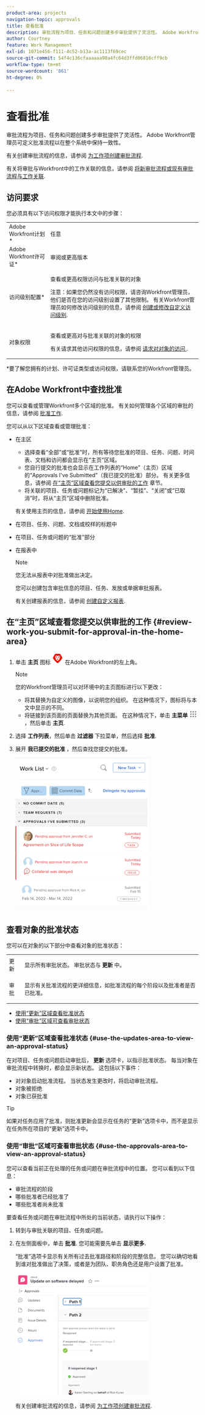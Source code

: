 ```yaml
---
product-area: projects
navigation-topic: approvals
title: 查看批准
description: 审批流程为项目、任务和问题创建多步审批提供了灵活性。 Adobe Workfront管理员可定义批准流程以在整个系统中保持一致性。
author: Courtney
feature: Work Management
exl-id: 1071e456-f111-4c52-b13a-ac1113f69cec
source-git-commit: 54f4c136cfaaaaaa90a4fc64d3ffd06816cff9cb
workflow-type: tm+mt
source-wordcount: '861'
ht-degree: 0%

---
```


# 查看批准

审批流程为项目、任务和问题创建多步审批提供了灵活性。 Adobe Workfront管理员可定义批准流程以在整个系统中保持一致性。

有关创建审批流程的信息，请参阅 [为工作项创建审批流程](../../administration-and-setup/customize-workfront/configure-approval-milestone-processes/create-approval-processes.md).

有关将审批与Workfront中的工作关联的信息，请参阅 [将新审批流程或现有审批流程与工作关联](../../review-and-approve-work/manage-approvals/associate-approval-with-work.md).

## 访问要求

您必须具有以下访问权限才能执行本文中的步骤：

<table style="table-layout:auto"> 
 <col> 
 <col> 
 <tbody> 
  <tr> 
   <td role="rowheader">Adobe Workfront计划*</td> 
   <td> <p>任意</p> </td> 
  </tr> 
  <tr> 
   <td role="rowheader">Adobe Workfront许可证*</td> 
   <td> <p>审阅或更高版本</p> </td> 
  </tr> 
  <tr> 
   <td role="rowheader">访问级别配置*</td> 
   <td> <p>查看或更高权限访问与批准关联的对象</p> <p>注意：如果您仍然没有访问权限，请咨询Workfront管理员，他们是否在您的访问级别设置了其他限制。 有关Workfront管理员如何修改访问级别的信息，请参阅 <a href="../../administration-and-setup/add-users/configure-and-grant-access/create-modify-access-levels.md" class="MCXref xref">创建或修改自定义访问级别</a>.</p> </td> 
  </tr> 
  <tr> 
   <td role="rowheader">对象权限</td> 
   <td> <p>查看或更高对与批准关联的对象的权限</p> <p>有关请求其他访问权限的信息，请参阅 <a href="../../workfront-basics/grant-and-request-access-to-objects/request-access.md" class="MCXref xref">请求对对象的访问 </a>.</p> </td> 
  </tr> 
 </tbody> 
</table>

&#42;要了解您拥有的计划、许可证类型或访问权限，请联系您的Workfront管理员。

## 在Adobe Workfront中查找批准

您可以查看或管理Workfront多个区域的批准。 有关如何管理各个区域的审批的信息，请参阅 [批准工作](../../review-and-approve-work/manage-approvals/approving-work.md).

您可以从以下区域查看或管理批准：

* 在主区

   * 选择查看“全部”或“批准”时，所有等待您批准的项目、任务、问题、时间表、文档和访问都会显示在“主页”区域。
   * 您自行提交的批准也会显示在工作列表的“Home”（主页）区域的“Approvals I&#39;ve Submitted”（我已提交的批准）部分。 有关更多信息，请参阅 [在“主页”区域查看您提交以供审批的工作](#review-work-you-submit-for-approval-in-the-home-area) 章节。
   * 将关联的项目、任务或问题标记为“已解决”、“暂挂”、“关闭”或“已取消”时，将从“主页”区域中删除批准。

   有关使用主页的信息，请参阅 [开始使用Home](../../workfront-basics/using-home/using-the-home-area/get-started-with-home.md).

* 在项目、任务、问题、文档或校样的标题中
* 在项目、任务或问题的“批准”部分
* 在报表中

   >[!NOTE]
   >
   >您无法从报表中对批准做出决定。

   您可以创建包含审批信息的项目、任务、发放或单据审批报表。

   有关创建报表的信息，请参阅 [创建自定义报表](../../reports-and-dashboards/reports/creating-and-managing-reports/create-custom-report.md).

## 在“主页”区域查看您提交以供审批的工作 {#review-work-you-submit-for-approval-in-the-home-area}

1. 单击 **主页** 图标 ![](assets/home-icon-30x29.png) 在Adobe Workfront的左上角。

   >[!NOTE]
   >
   >您的Workfront管理员可以对环境中的主页图标进行以下更改：
   >
   >* 将其替换为自定义的图像，以说明您的组织。 在这种情况下，图标将与本文中显示的不同。
   >* 将链接到该页面的页面替换为其他页面。 在这种情况下，单击 **主菜单** ![](assets/main-menu-icon.png) ，然后单击 **主页**.


1. 选择 **工作列表**，然后单击 **过滤器** 下拉菜单，然后选择 **批准**.
1. 展开 **我已提交的批准** ，然后查找您提交的批准。

   ![](assets/approvals-submitted-section-in-home-nwe-350x401.png)

## 查看对象的批准状态

您可以在对象的以下部分中查看对象的批准状态：

<table style="table-layout:auto"> 
 <col> 
 <col> 
 <tbody> 
  <tr> 
   <td role="rowheader">更新 </td> 
   <td> <p>显示所有审批状态。 审批状态与 <strong>更新</strong> 中。</p> </td> 
  </tr> 
  <tr> 
   <td role="rowheader">审批</td> 
   <td> <p>显示有关批准流程的更详细信息，如批准流程的每个阶段以及批准者是否已批准。</p> </td> 
  </tr> 
 </tbody> 
</table>

* [使用“更新”区域查看批准状态](#use-the-updates-area-to-view-an-approval-status)
* [使用“审批”区域可查看审批状态](#use-the-approvals-area-to-view-an-approval-status)

### 使用“更新”区域查看批准状态 {#use-the-updates-area-to-view-an-approval-status}

在对项目、任务或问题启动审批后， **更新** 选项卡，以指示批准状态。 每当对象在审批流程中转换时，都会显示新状态。 这包括以下事件：

* 对对象启动批准流程。 当状态发生更改时，将启动审批流程。
* 对象被拒绝
* 对象已获批准 

>[!TIP]
>
>如果对任务应用了批准，则批准更新会显示在任务的“更新”选项卡中，而不是显示在任务所在项目的“更新”选项卡中。

### 使用“审批”区域可查看审批状态 {#use-the-approvals-area-to-view-an-approval-status}

您可以查看当前正在处理的任务或问题在审批流程中的位置。 您可以看到以下信息：

* 审批流程的阶段
* 哪些批准者已经批准了
* 哪些批准者尚未批准

要查看任务或问题在审批流程中所处的当前状态，请执行以下操作：

1. 转到与审批关联的项目、任务或问题。
1. 在左侧面板中，单击 **批准**. 您可能需要先单击 **显示更多**.

   “批准”选项卡显示有关所有过去批准路径和阶段的完整信息。 您可以确切地看到谁对批准做出了决策，或者是为团队、职务角色还是用户设置了批准。

   ![](assets/approvals-tab-expanded-on-issue-nwe-350x320.png)

   有关创建审批流程的信息，请参阅 [为工作项创建审批流程](../../administration-and-setup/customize-workfront/configure-approval-milestone-processes/create-approval-processes.md).
